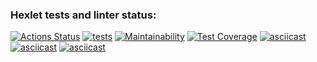 ### Hexlet tests and linter status:
[![Actions Status](https://github.com/M1kolkus/php-project-lvl2/workflows/hexlet-check/badge.svg)](https://github.com/M1kolkus/php-project-lvl2/actions)
[![tests](https://github.com/M1kolkus/php-project-lvl2/actions/workflows/tests.yml/badge.svg)](https://github.com/M1kolkus/php-project-lvl2/actions/workflows/tests.yml)
[![Maintainability](https://api.codeclimate.com/v1/badges/a9ba8f32b87f968fefe1/maintainability)](https://codeclimate.com/github/M1kolkus/php-project-lvl2/maintainability)
[![Test Coverage](https://api.codeclimate.com/v1/badges/a9ba8f32b87f968fefe1/test_coverage)](https://codeclimate.com/github/M1kolkus/php-project-lvl2/test_coverage)
[![asciicast](https://asciinema.org/a/RXKcNdLQpSbKFX4jZOhudOI0d.svg)](https://asciinema.org/a/RXKcNdLQpSbKFX4jZOhudOI0d)
[![asciicast](https://asciinema.org/a/22mVAkotFp7Na2CWwH8FEXb7O.svg)](https://asciinema.org/a/22mVAkotFp7Na2CWwH8FEXb7O)
[![asciicast](https://asciinema.org/a/ho9br0gJpRjX02y0fJokAi6u1.svg)](https://asciinema.org/a/ho9br0gJpRjX02y0fJokAi6u1)